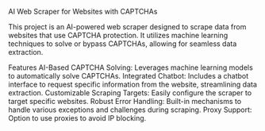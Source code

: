 AI Web Scraper for Websites with CAPTCHAs

This project is an AI-powered web scraper designed to scrape data from websites that use CAPTCHA protection. It utilizes machine learning techniques to solve or bypass CAPTCHAs, allowing for seamless data extraction.

Features
AI-Based CAPTCHA Solving: Leverages machine learning models to automatically solve CAPTCHAs.
Integrated Chatbot: Includes a chatbot interface to request specific information from the website, streamlining data extraction.
Customizable Scraping Targets: Easily configure the scraper to target specific websites.
Robust Error Handling: Built-in mechanisms to handle various exceptions and challenges during scraping.
Proxy Support: Option to use proxies to avoid IP blocking.
